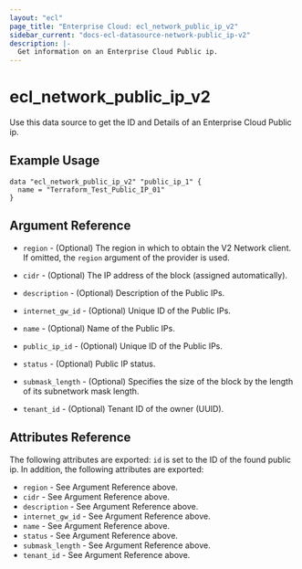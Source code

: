 ```yaml
---
layout: "ecl"
page_title: "Enterprise Cloud: ecl_network_public_ip_v2"
sidebar_current: "docs-ecl-datasource-network-public_ip-v2"
description: |-
  Get information on an Enterprise Cloud Public ip.
---
```


# ecl\_network\_public\_ip\_v2

Use this data source to get the ID and Details of an Enterprise Cloud Public ip.

## Example Usage

```hcl
data "ecl_network_public_ip_v2" "public_ip_1" {
  name = "Terraform_Test_Public_IP_01"
}
```

## Argument Reference

* `region` - (Optional) The region in which to obtain the V2 Network client.
    If omitted, the `region` argument of the provider is used.

* `cidr` - (Optional) The IP address of the block (assigned automatically).

* `description` - (Optional) Description of the Public IPs.

* `internet_gw_id` - (Optional) Unique ID of the Public IPs.

* `name` - (Optional) Name of the Public IPs.

* `public_ip_id` - (Optional) Unique ID of the Public IPs.	

* `status` - (Optional) Public IP status.

* `submask_length` - (Optional) Specifies the size of the block by the length of its subnetwork mask length.

* `tenant_id` - (Optional) Tenant ID of the owner (UUID).


## Attributes Reference

The following attributes are exported:
`id` is set to the ID of the found public ip. In addition, the following attributes are exported:

* `region` - See Argument Reference above.
* `cidr` - See Argument Reference above.
* `description` - See Argument Reference above.
* `internet_gw_id` - See Argument Reference above.
* `name` - See Argument Reference above.
* `status` - See Argument Reference above.
* `submask_length` - See Argument Reference above.
* `tenant_id` - See Argument Reference above.